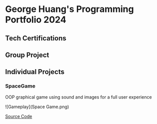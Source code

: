 # George Huang's Programming Portfolio 2024

## Tech Certifications

## Group Project

## Individual Projects

### SpaceGame
OOP graphical game using sound and images for a full user experience

![Gameplay](Space Game.png)

[Source Code]()
